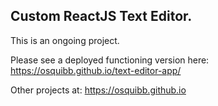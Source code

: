 ## Custom ReactJS Text Editor.

This is an ongoing project.

Please see a deployed functioning version here: https://osquibb.github.io/text-editor-app/

Other projects at: https://osquibb.github.io